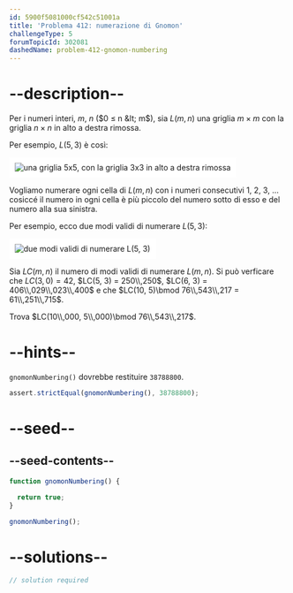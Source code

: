 ```yaml
---
id: 5900f5081000cf542c51001a
title: 'Problema 412: numerazione di Gnomon'
challengeType: 5
forumTopicId: 302081
dashedName: problem-412-gnomon-numbering
---
```


# --description--

Per i numeri interi, $m$, $n$ ($0 ≤ n &lt; m$), sia $L(m, n)$ una griglia $m×m$ con la griglia $n×n$ in alto a destra rimossa.

Per esempio, $L(5, 3)$ è così:

<img class="img-responsive center-block" alt="una griglia 5x5, con la griglia 3x3 in alto a destra rimossa" src="https://cdn.freecodecamp.org/curriculum/project-euler/gnomon-numbering-1.png" style="background-color: white; padding: 10px;" />

Vogliamo numerare ogni cella di $L(m, n)$ con i numeri consecutivi 1, 2, 3, ... cosiccé il numero in ogni cella è più piccolo del numero sotto di esso e del numero alla sua sinistra.

Per esempio, ecco due modi validi di numerare $L(5, 3)$:

<img class="img-responsive center-block" alt="due modi validi di numerare L(5, 3)" src="https://cdn.freecodecamp.org/curriculum/project-euler/gnomon-numbering-2.png" style="background-color: white; padding: 10px;" />

Sia $LC(m, n$) il numero di modi validi di numerare $L(m, n)$. Si può verficare che $LC(3, 0) = 42$, $LC(5, 3) = 250\\,250$, $LC(6, 3) = 406\\,029\\,023\\,400$ e che $LC(10, 5)\bmod 76\\,543\\,217 = 61\\,251\\,715$.

Trova $LC(10\\,000, 5\\,000)\bmod 76\\,543\\,217$.

# --hints--

`gnomonNumbering()` dovrebbe restituire `38788800`.

```js
assert.strictEqual(gnomonNumbering(), 38788800);
```

# --seed--

## --seed-contents--

```js
function gnomonNumbering() {

  return true;
}

gnomonNumbering();
```

# --solutions--

```js
// solution required
```
